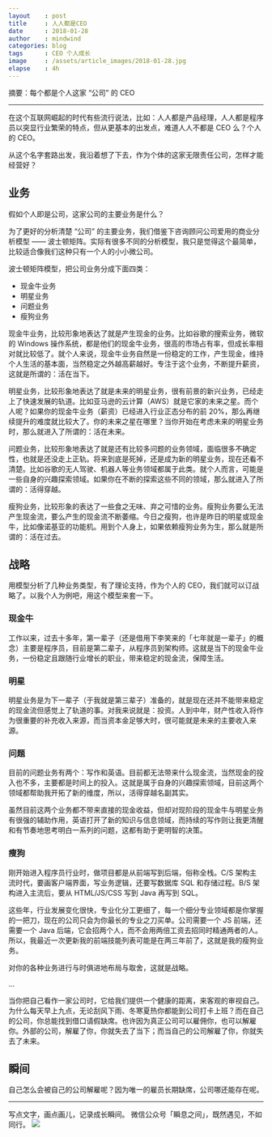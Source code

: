 ```yaml
---
layout    : post
title     : 人人都是CEO
date      : 2018-01-28
author    : mindwind
categories: blog
tags      : CEO 个人成长
image     : /assets/article_images/2018-01-28.jpg
elapse    : 4h
---
```


摘要：每个都是个人这家 “公司” 的 CEO

---

在这个互联网崛起的时代有些流行说法，比如：人人都是产品经理，人人都是程序员以突显行业繁荣的特点，但从更基本的出发点，难道人人不都是 CEO 么？个人的 CEO。

从这个名字套路出发，我沿着想了下去，作为个体的这家无限责任公司，怎样才能经营好？


## 业务
假如个人即是公司，这家公司的主要业务是什么？

为了更好的分析清楚 “公司” 的主要业务，我们借鉴下咨询顾问公司爱用的商业分析模型 —— 波士顿矩阵。实际有很多不同的分析模型，我只是觉得这个最简单，比较适合像我们这种只有一个人的小小微公司。

波士顿矩阵模型，把公司业务分成下面四类：

  - 现金牛业务
  - 明星业务
  - 问题业务
  - 瘦狗业务

现金牛业务，比较形象地表达了就是产生现金的业务。比如谷歌的搜索业务，微软的 Windows 操作系统，都是他们的现金牛业务，很高的市场占有率，但成长率相对就比较低了。就个人来说，现金牛业务自然是一份稳定的工作，产生现金，维持个人生活的基本面，当然稳定之外越高薪越好。专注于这个业务，不断提升薪资，这就是所谓的：活在当下。

明星业务，比较形象地表达了就是未来的明星业务，很有前景的新兴业务，已经走上了快速发展的轨道。比如亚马逊的云计算（AWS）就是它家的未来之星。而个人呢？如果你的现金牛业务（薪资）已经进入行业正态分布的前 20%，那么再继续提升的难度就比较大了。你的未来之星在哪里？当你开始在考虑未来的明星业务时，那么就进入了所谓的：活在未来。

问题业务，比较形象地表达了就是还有比较多问题的业务领域，面临很多不确定性，也就是还没走上正轨。将来到底是死掉，还是成为新的明星业务，现在还看不清楚。比如谷歌的无人驾驶、机器人等业务领域都属于此类。就个人而言，可能是一些自身的兴趣探索领域。如果你在不断的探索这些不同的领域，那么就进入了所谓的：活得穿越。

瘦狗业务，比较形象的表达了一些食之无味、弃之可惜的业务。瘦狗业务要么无法产生现金流，要么产生的现金流不断萎缩。今日之瘦狗，也许是昨日的明星或现金牛，比如像诺基亚的功能机。用到个人身上，如果依赖瘦狗业务为生，那么就是所谓的：活在过去。


## 战略
用模型分析了几种业务类型，有了理论支持，作为个人的 CEO，我们就可以订战略了。以我个人为例吧，用这个模型来套一下。

### 现金牛
工作以来，过去十多年，第一辈子（还是借用下李笑来的「七年就是一辈子」的概念）主要是程序员，目前是第二辈子，从程序员到架构师。这就是当下的现金牛业务，一份稳定且跟随行业增长的职业，带来稳定的现金流，保障生活。

### 明星
明星业务是为下一辈子（于我就是第三辈子）准备的，就是现在还并不能带来稳定的现金流但感觉上了轨道的事。对我来说就是：投资。人到中年，财产性收入将作为很重要的补充收入来源，而当资本金足够大时，很可能就是未来的主要收入来源。

### 问题
目前的问题业务有两个：写作和英语。目前都无法带来什么现金流，当然现金的投入也不多，主要都是时间上的投入。这就是属于自身的兴趣探索领域，目前这两个领域都帮助我开拓了新的维度，所以，活得穿越名副其实。

虽然目前这两个业务都不带来直接的现金收益，但却对现阶段的现金牛与明星业务有很强的辅助作用，英语打开了新的知识与信息领域，而持续的写作则让我更清醒和有节奏地思考明白一系列的问题，这都有助于更明智的决策。

### 瘦狗
刚开始进入程序员行业时，做项目都是从前端写到后端，俗称全栈。C/S 架构主流时代，要画客户端界面，写业务逻辑，还要写数据库 SQL 和存储过程。B/S 架构进入主流后，要从 HTML/JS/CSS 写到 Java 再写到 SQL。

这些年，行业发展变化很快，专业化分工更细了，每一个细分专业领域都是你掌握的一把刀，现在的公司只会为你最长的专业之刀买单。公司需要一个 JS 前端，还需要一个 Java 后端，它会招两个人，而不会用两倍工资去招同时精通两者的人。所以，我最近一次更新我的前端技能列表可能是在两三年前了，这就是我的瘦狗业务。


对你的各种业务进行与时俱进地布局与取舍，这就是战略。

...

当你把自己看作一家公司时，它给我们提供一个健康的距离，来客观的审视自己。为什么每天早上九点，无论刮风下雨、冬寒夏热你都能到公司打卡上班？而在自己的公司，你总能找到借口请假缺席。也许因为真正公司可以雇佣你，也可以解雇你。外部的公司，解雇了你，你就失去了当下；而当自己的公司解雇了你，你就失去了未来。


## 瞬间
自己怎么会被自己的公司解雇呢？因为唯一的雇员长期缺席，公司哪还能存在呢。


---
写点文字，画点画儿，记录成长瞬间。
微信公众号「瞬息之间」，既然遇见，不如同行。
![](/assets/images/qrcode_wechat_avatar.jpg)
